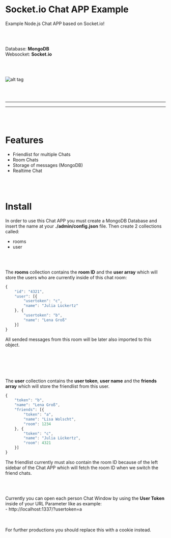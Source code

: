 # Socket.io Chat APP Example
Example Node.js Chat APP based on Socket.io!


<br />
<br />


Database: **MongoDB**<br />
Websocket: **Socket.io**<br />

<br />
<br />


![alt tag](https://i.imgur.com/KWylyt0.jpg)


<br />
<br />

____________________________________________________________
____________________________________________________________


<br />
<br />

# Features
- Friendlist for multiple Chats
- Room Chats
- Storage of messages (MongoDB)
- Realtime Chat


<br />
<br />


# Install
In order to use this Chat APP you must create a MongoDB Database and insert the name at your **./admin/config.json** file. Then create 2 collections called:
- rooms
- user

<br />
<br />


The **rooms** collection contains the **room ID** and the **user array** which will store the users who are currently inside of this chat room:
```javascript
{
    "id": "4321",
    "user": [{
        "usertoken": "c",
        "name": "Julia Lückertz"
    }, {
        "usertoken": "b",
        "name": "Lena Groß"
    }]
}
```
All sended messages from this room will be later also imported to this object.


<br />
<br />
<br />
<br />


The **user** collection contains the **user token**, **user name** and the **friends array** which will store the friendlist from this user.
```javascript
{
    "token": "b",
    "name": "Lena Groß",
    "friends": [{
        "token": "a",
        "name": "Lisa Wolscht",
        "room": 1234
    }, {
        "token": "c",
        "name": "Julia Lückertz",
        "room": 4321
    }]
}
```
The friendlist currently must also contain the room ID because of the left sidebar of the Chat APP which will fetch the room ID when we switch the friend chats.


<br />
<br />

Currently you can open each person Chat Window by using the **User Token** inside of your URL Parameter like as example:
<br />- http://localhost:1337/?usertoken=a

<br />
<br />
For further productions you should replace this with a cookie instead.
